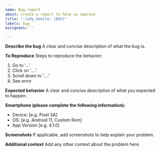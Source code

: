 ```yaml
---
name: Bug report
about: Create a report to help us improve
title: ":lady_beetle: [BUG]"
labels: bug
assignees: ''

---
```


**Describe the bug**
A clear and concise description of what the bug is.

**To Reproduce**
Steps to reproduce the behavior:
1. Go to '...'
2. Click on '....'
3. Scroll down to '....'
4. See error

**Expected behavior**
A clear and concise description of what you expected to happen.

**Smartphone (please complete the following information):**
 - Device: [e.g. Pixel 3A]
 - OS: [e.g. Android 11, Custom Rom]
 - App Version [e.g. 4.1.0]

**Screenshots**
If applicable, add screenshots to help explain your problem.

**Additional context**
Add any other context about the problem here.
